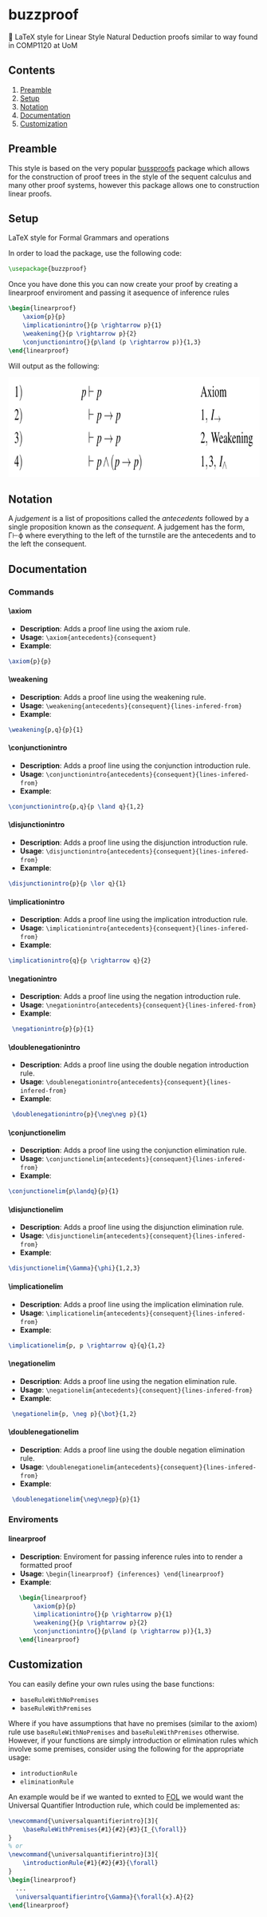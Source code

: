 # buzzproof
🐝 LaTeX style for Linear Style Natural Deduction proofs similar to way found in COMP1120 at UoM
## Contents
1. [Preamble](#preamble)
2. [Setup](#setup)
3. [Notation](#notation)
4. [Documentation](#documentation)
5. [Customization](#customization)

## Preamble
This style is based on the very popular [bussproofs](https://ctan.org/pkg/bussproofs?lang=en) package which allows for the construction of proof trees in the style of the sequent calculus and many other proof systems, however this package allows one to construction linear proofs.

## Setup

LaTeX style for Formal Grammars and operations

In order to load the package, use the following code:

```latex
\usepackage{buzzproof}
```

Once you have done this you can now create your proof by creating a linearproof enviroment and passing it asequence of inference rules

```latex 
\begin{linearproof}
    \axiom{p}{p}
    \implicationintro{}{p \rightarrow p}{1}
    \weakening{}{p \rightarrow p}{2}
    \conjunctionintro{}{p\land (p \rightarrow p)}{1,3}
\end{linearproof}
```

Will output as the following:
<p align="center"><img src="https://github.com/JossMoff/buzzproof/blob/main/images/linearproof.png" height="200"/></p>

## Notation
A *judgement* is a list of propositions called the *antecedents* followed by a single proposition known as the *consequent*. A judgement has the form, Γ⊢ϕ where everything to the left of the turnstile are the antecedents and to the left the consequent.
## Documentation
### Commands

#### \axiom
  - **Description**: Adds a proof line using the axiom rule.
  - **Usage**: `\axiom{antecedents}{consequent}`
  - **Example**: 
  ```latex 
  \axiom{p}{p}
  ```
#### \weakening
 - **Description**: Adds a proof line using the weakening rule.
 - **Usage**: `\weakening{antecedents}{consequent}{lines-infered-from}`
 - **Example**:
 ```latex
 \weakening{p,q}{p}{1}
 ```
#### \conjunctionintro
 - **Description**: Adds a proof line using the conjunction introduction rule.
 - **Usage**: `\conjunctionintro{antecedents}{consequent}{lines-infered-from}`
 - **Example**: 
 ```latex
 \conjunctionintro{p,q}{p \land q}{1,2}
 ```
 #### \disjunctionintro
 - **Description**: Adds a proof line using the disjunction introduction rule.
 - **Usage**: `\disjunctionintro{antecedents}{consequent}{lines-infered-from}`
 - **Example**: 
 ```latex
 \disjunctionintro{p}{p \lor q}{1}
 ```
 #### \implicationintro
 - **Description**: Adds a proof line using the implication introduction rule.
 - **Usage**: `\implicationintro{antecedents}{consequent}{lines-infered-from}`
 - **Example**: 
 ```latex
 \implicationintro{q}{p \rightarrow q}{2}
 ```
  #### \negationintro
 - **Description**: Adds a proof line using the negation introduction rule.
 - **Usage**: `\negationintro{antecedents}{consequent}{lines-infered-from}`
 - **Example**: 
 ```latex
  \negationintro{p}{p}{1}
 ```
  #### \doublenegationintro
 - **Description**: Adds a proof line using the double negation introduction rule.
 - **Usage**: `\doublenegationintro{antecedents}{consequent}{lines-infered-from}`
 - **Example**: 
 ```latex
  \doublenegationintro{p}{\neg\neg p}{1}
 ```
 #### \conjunctionelim
 - **Description**: Adds a proof line using the conjunction elimination rule.
 - **Usage**: `\conjunctionelim{antecedents}{consequent}{lines-infered-from}`
 - **Example**: 
 ```latex
 \conjunctionelim{p\landq}{p}{1}
 ```
 #### \disjunctionelim
 - **Description**: Adds a proof line using the disjunction elimination rule.
 - **Usage**: `\disjunctionelim{antecedents}{consequent}{lines-infered-from}`
 - **Example**: 
 ```latex
 \disjunctionelim{\Gamma}{\phi}{1,2,3}
 ```
 #### \implicationelim
 - **Description**: Adds a proof line using the implication elimination rule.
 - **Usage**: `\implicationelim{antecedents}{consequent}{lines-infered-from}`
 - **Example**: 
 ```latex
 \implicationelim{p, p \rightarrow q}{q}{1,2}
 ```
  #### \negationelim
 - **Description**: Adds a proof line using the negation elimination rule.
 - **Usage**: `\negationelim{antecedents}{consequent}{lines-infered-from}`
 - **Example**: 
 ```latex
  \negationelim{p, \neg p}{\bot}{1,2}
 ```
  #### \doublenegationelim
 - **Description**: Adds a proof line using the double negation elimination rule.
 - **Usage**: `\doublenegationelim{antecedents}{consequent}{lines-infered-from}`
 - **Example**: 
 ```latex
  \doublenegationelim{\neg\negp}{p}{1}
 ```

 
### Enviroments 

#### linearproof
 - **Description**: Enviroment for passing inference rules into to render a formatted proof
 - **Usage**: `\begin{linearproof}
                    {inferences}
               \end{linearproof}`
 - **Example**: 
 ```latex
    \begin{linearproof}
        \axiom{p}{p}
        \implicationintro{}{p \rightarrow p}{1}
        \weakening{}{p \rightarrow p}{2}
        \conjunctionintro{}{p\land (p \rightarrow p)}{1,3}
    \end{linearproof}
  ```

## Customization
You can easily define your own rules using the base functions:
- `baseRuleWithNoPremises`
- `baseRuleWithPremises`

Where if you have assumptions that have no premises (similar to the axiom) rule use `baseRuleWithNoPremises` and `baseRuleWithPremises` otherwise. However, if your functions are simply introduction or elimination rules which involve some premises, consider using the following for the appropriate usage:
- `introductionRule`
- `eliminationRule`

An example would be if we wanted to exnted to [FOL](https://en.wikipedia.org/wiki/First-order_logic) we would want the Universal Quantifier Introduction rule, which could be implemented as:

```latex
\newcommand{\universalquantifierintro}[3]{
    \baseRuleWithPremises{#1}{#2}{#3}{I_{\forall}}
}
% or
\newcommand{\universalquantifierintro}[3]{
    \introductionRule{#1}{#2}{#3}{\forall}
}
\begin{linearproof}
  ...
  \universalquantifierintro{\Gamma}{\forall{x}.A}{2}
\end{linearproof}
```
